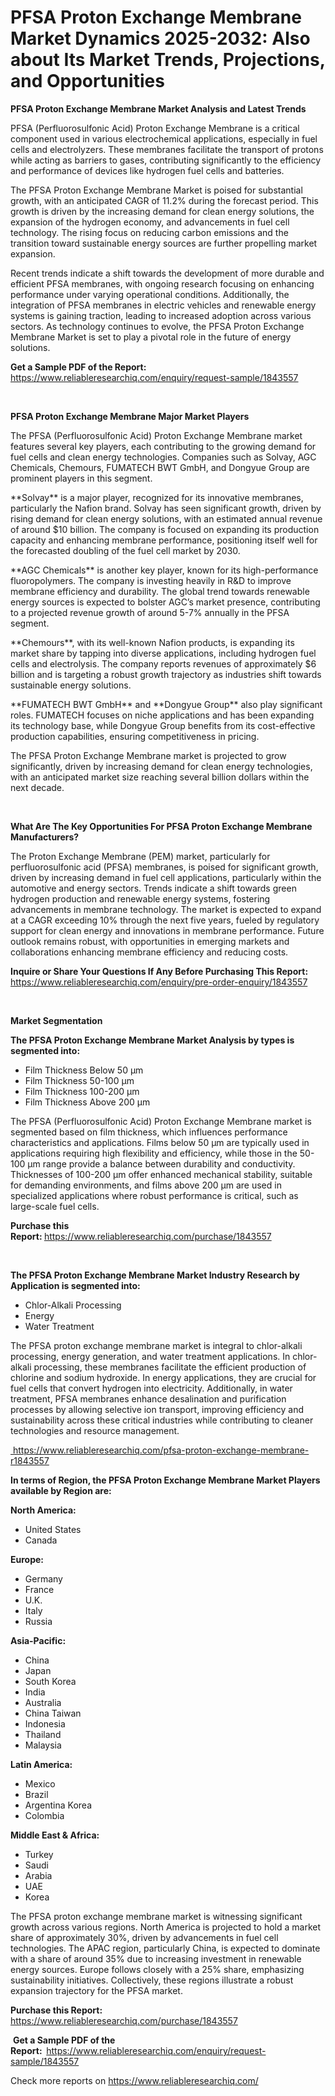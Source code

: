 <p><h1>PFSA Proton Exchange Membrane Market Dynamics 2025-2032: Also about Its Market Trends, Projections, and Opportunities</h1></p><p><strong>PFSA Proton Exchange Membrane Market Analysis and Latest Trends</strong></p>
<p><p>PFSA (Perfluorosulfonic Acid) Proton Exchange Membrane is a critical component used in various electrochemical applications, especially in fuel cells and electrolyzers. These membranes facilitate the transport of protons while acting as barriers to gases, contributing significantly to the efficiency and performance of devices like hydrogen fuel cells and batteries.</p><p>The PFSA Proton Exchange Membrane Market is poised for substantial growth, with an anticipated CAGR of 11.2% during the forecast period. This growth is driven by the increasing demand for clean energy solutions, the expansion of the hydrogen economy, and advancements in fuel cell technology. The rising focus on reducing carbon emissions and the transition toward sustainable energy sources are further propelling market expansion.</p><p>Recent trends indicate a shift towards the development of more durable and efficient PFSA membranes, with ongoing research focusing on enhancing performance under varying operational conditions. Additionally, the integration of PFSA membranes in electric vehicles and renewable energy systems is gaining traction, leading to increased adoption across various sectors. As technology continues to evolve, the PFSA Proton Exchange Membrane Market is set to play a pivotal role in the future of energy solutions.</p></p>
<p><strong>Get a Sample PDF of the Report:&nbsp;</strong> <a href="https://www.reliableresearchiq.com/enquiry/request-sample/1843557?utm_campaign=3026&utm_medium=2&utm_source=Github&utm_content=ia&utm_term=03042025&utm_id=pfsa-proton-exchange-membrane">https://www.reliableresearchiq.com/enquiry/request-sample/1843557</a></p>
<p>&nbsp;</p>
<p><strong>PFSA Proton Exchange Membrane Major Market Players</strong></p>
<p><p>The PFSA (Perfluorosulfonic Acid) Proton Exchange Membrane market features several key players, each contributing to the growing demand for fuel cells and clean energy technologies. Companies such as Solvay, AGC Chemicals, Chemours, FUMATECH BWT GmbH, and Dongyue Group are prominent players in this segment.</p><p>**Solvay** is a major player, recognized for its innovative membranes, particularly the Nafion brand. Solvay has seen significant growth, driven by rising demand for clean energy solutions, with an estimated annual revenue of around $10 billion. The company is focused on expanding its production capacity and enhancing membrane performance, positioning itself well for the forecasted doubling of the fuel cell market by 2030.</p><p>**AGC Chemicals** is another key player, known for its high-performance fluoropolymers. The company is investing heavily in R&D to improve membrane efficiency and durability. The global trend towards renewable energy sources is expected to bolster AGC’s market presence, contributing to a projected revenue growth of around 5-7% annually in the PFSA segment.</p><p>**Chemours**, with its well-known Nafion products, is expanding its market share by tapping into diverse applications, including hydrogen fuel cells and electrolysis. The company reports revenues of approximately $6 billion and is targeting a robust growth trajectory as industries shift towards sustainable energy solutions.</p><p>**FUMATECH BWT GmbH** and **Dongyue Group** also play significant roles. FUMATECH focuses on niche applications and has been expanding its technology base, while Dongyue Group benefits from its cost-effective production capabilities, ensuring competitiveness in pricing.</p><p>The PFSA Proton Exchange Membrane market is projected to grow significantly, driven by increasing demand for clean energy technologies, with an anticipated market size reaching several billion dollars within the next decade.</p></p>
<p>&nbsp;</p>
<p><strong>What Are The Key Opportunities For PFSA Proton Exchange Membrane Manufacturers?</strong></p>
<p><p>The Proton Exchange Membrane (PEM) market, particularly for perfluorosulfonic acid (PFSA) membranes, is poised for significant growth, driven by increasing demand in fuel cell applications, particularly within the automotive and energy sectors. Trends indicate a shift towards green hydrogen production and renewable energy systems, fostering advancements in membrane technology. The market is expected to expand at a CAGR exceeding 10% through the next five years, fueled by regulatory support for clean energy and innovations in membrane performance. Future outlook remains robust, with opportunities in emerging markets and collaborations enhancing membrane efficiency and reducing costs.</p></p>
<p><strong>Inquire or Share Your Questions If Any Before Purchasing This Report:</strong> <a href="https://www.reliableresearchiq.com/enquiry/pre-order-enquiry/1843557?utm_campaign=3026&utm_medium=2&utm_source=Github&utm_content=ia&utm_term=03042025&utm_id=pfsa-proton-exchange-membrane">https://www.reliableresearchiq.com/enquiry/pre-order-enquiry/1843557</a></p>
<p>&nbsp;</p>
<p><strong>Market Segmentation</strong></p>
<p><strong>The PFSA Proton Exchange Membrane Market Analysis by types is segmented into:</strong></p>
<p><ul><li>Film Thickness Below 50 μm</li><li>Film Thickness 50-100 μm</li><li>Film Thickness 100-200 μm</li><li>Film Thickness Above 200 μm</li></ul></p>
<p><p>The PFSA (Perfluorosulfonic Acid) Proton Exchange Membrane market is segmented based on film thickness, which influences performance characteristics and applications. Films below 50 μm are typically used in applications requiring high flexibility and efficiency, while those in the 50-100 μm range provide a balance between durability and conductivity. Thicknesses of 100-200 μm offer enhanced mechanical stability, suitable for demanding environments, and films above 200 μm are used in specialized applications where robust performance is critical, such as large-scale fuel cells.</p></p>
<p><strong>Purchase this Report:&nbsp;</strong><a href="https://www.reliableresearchiq.com/purchase/1843557?utm_campaign=3026&utm_medium=2&utm_source=Github&utm_content=ia&utm_term=03042025&utm_id=pfsa-proton-exchange-membrane">https://www.reliableresearchiq.com/purchase/1843557</a></p>
<p>&nbsp;</p>
<p><strong>The PFSA Proton Exchange Membrane Market Industry Research by Application is segmented into:</strong></p>
<p><ul><li>Chlor-Alkali Processing</li><li>Energy</li><li>Water Treatment</li></ul></p>
<p><p>The PFSA proton exchange membrane market is integral to chlor-alkali processing, energy generation, and water treatment applications. In chlor-alkali processing, these membranes facilitate the efficient production of chlorine and sodium hydroxide. In energy applications, they are crucial for fuel cells that convert hydrogen into electricity. Additionally, in water treatment, PFSA membranes enhance desalination and purification processes by allowing selective ion transport, improving efficiency and sustainability across these critical industries while contributing to cleaner technologies and resource management.</p></p>
<p><a href="https://www.reliableresearchiq.com/pfsa-proton-exchange-membrane-r1843557?utm_campaign=3026&utm_medium=2&utm_source=Github&utm_content=ia&utm_term=03042025&utm_id=pfsa-proton-exchange-membrane">&nbsp;https://www.reliableresearchiq.com/pfsa-proton-exchange-membrane-r1843557</a></p>
<p><strong>In terms of Region, the PFSA Proton Exchange Membrane Market Players available by Region are:</strong></p>
<p>
    <p> <strong> North America: </strong>
        <ul>
            <li>United States</li>
            <li>Canada</li>
        </ul>
        </p> 
    <p> <strong> Europe: </strong>
        <ul>
            <li>Germany</li>
            <li>France</li>
            <li>U.K.</li>
            <li>Italy</li>
            <li>Russia</li>
        </ul>
        </p> 
    <p> <strong> Asia-Pacific: </strong>
        <ul>
            <li>China</li>
            <li>Japan</li>
            <li>South Korea</li>
            <li>India</li>
            <li>Australia</li>
            <li>China Taiwan</li>
            <li>Indonesia</li>
            <li>Thailand</li>
            <li>Malaysia</li>
        </ul>
        </p> 
    <p> <strong> Latin America: </strong>
        <ul>
            <li>Mexico</li>
            <li>Brazil</li>
            <li>Argentina Korea</li>
            <li>Colombia</li>
        </ul>
        </p> 
    <p> <strong> Middle East & Africa: </strong>
        <ul>
            <li>Turkey</li>
            <li>Saudi</li>
            <li>Arabia</li>
            <li>UAE</li>
            <li>Korea</li>
        </ul>
    </p>
    </p>
<p><p>The PFSA proton exchange membrane market is witnessing significant growth across various regions. North America is projected to hold a market share of approximately 30%, driven by advancements in fuel cell technologies. The APAC region, particularly China, is expected to dominate with a share of around 35% due to increasing investment in renewable energy sources. Europe follows closely with a 25% share, emphasizing sustainability initiatives. Collectively, these regions illustrate a robust expansion trajectory for the PFSA market.</p></p>
<p><strong>Purchase this Report: </strong><a href="https://www.reliableresearchiq.com/purchase/1843557?utm_campaign=3026&utm_medium=2&utm_source=Github&utm_content=ia&utm_term=03042025&utm_id=pfsa-proton-exchange-membrane">https://www.reliableresearchiq.com/purchase/1843557</a></p>
<p>&nbsp;<strong>Get a Sample PDF of the Report:&nbsp;&nbsp;</strong><a href="https://www.reliableresearchiq.com/enquiry/request-sample/1843557?utm_campaign=3026&utm_medium=2&utm_source=Github&utm_content=ia&utm_term=03042025&utm_id=pfsa-proton-exchange-membrane">https://www.reliableresearchiq.com/enquiry/request-sample/1843557</a></p>
<p><strong></strong></p>
<p>Check more reports on <a href="https://www.reliableresearchiq.com/?utm_campaign=3026&utm_medium=2&utm_source=Github&utm_content=ia&utm_term=03042025&utm_id=pfsa-proton-exchange-membrane">https://www.reliableresearchiq.com/</a></p>